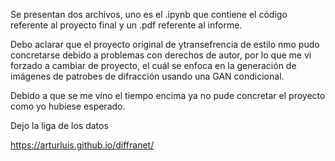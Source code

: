 Se presentan dos archivos, uno es el .ipynb que contiene el código referente al proyecto final y un .pdf referente al informe.

Debo aclarar que el proyecto original de ytransefrencia de estilo nmo pudo concretarse debido a problemas con derechos de autor, por lo que me vi forzado a 
cambiar de proyecto, el cuál se enfoca en la generación de imágenes de patrobes de difracción usando una GAN condicional.

Debido a que se me vino el tiempo encima ya no pude concretar el proyecto como yo hubiese esperado.

Dejo la liga de los datos

https://arturluis.github.io/diffranet/
